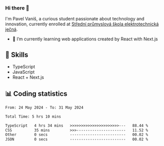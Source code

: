 ### Hi there 👋
I'm Pavel Vaniš, a curious student passionate about technology and innovation, currently enrolled at [Střední průmyslová škola elektrotechnická ječná](https://www.spsejecna.cz/).

- 🌱 I’m currently learning web applications created by React with Next.js

## 🧠 Skills
- TypeScript
- JavaScript
- React + Next.js


## 📊 Coding statistics
<!--START_SECTION:waka-->

```txt
From: 24 May 2024 - To: 31 May 2024

Total Time: 5 hrs 10 mins

TypeScript   4 hrs 34 mins   >>>>>>>>>>>>>>>>>>>>>>---   88.44 %
CSS          35 mins         >>>----------------------   11.52 %
Other        0 secs          -------------------------   00.02 %
JSON         0 secs          -------------------------   00.02 %
```

<!--END_SECTION:waka-->
